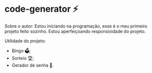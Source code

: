 # code-generator ⚡️

Sobre o autor:
Estou iniciando na programação, esse é o meu primeiro projeto feito sozinho. Estou aperfeiçoando responsividade do projeto.

Utilidade do projeto:
- Bingo 🗳️;
- Sorteio 🏆;
- Gerador de senha 🔑.



